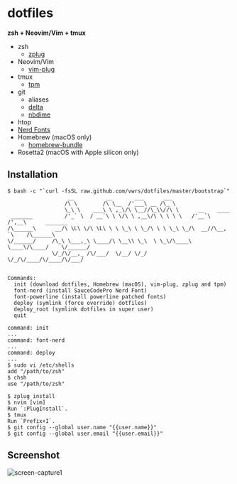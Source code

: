 dotfiles
===
**zsh + Neovim/Vim + tmux**

- zsh
  - [zplug](https://github.com/zplug/zplug)
- Neovim/Vim
  - [vim-plug](https://github.com/junegunn/vim-plug)
- tmux
  - [tpm](https://github.com/tmux-plugins/tpm)
- git
  - aliases
  - [delta](https://github.com/dandavison/delta)
  - [nbdime](https://github.com/jupyter/nbdime)
- htop
- [Nerd Fonts](https://github.com/ryanoasis/nerd-fonts)
- Homebrew (macOS only)
  - [homebrew-bundle](https://github.com/Homebrew/homebrew-bundle)
- Rosetta2 (macOS with Apple silicon only)

## Installation
```
$ bash -c "`curl -fsSL raw.github.com/vwrs/dotfiles/master/bootstrap`"
                   __          __       ___      ___
                  /\ \        /\ \__  /'___\ __ /\_ \
                  \_\ \    ___\ \ ,_\/\ \__//\_\\//\ \      __    ____
 _______          /'_` \  / __`\ \ \/\ \ ,__\/\ \ \ \ \   /'__`\ /',__\      _______
/\______\      __/\ \L\ \/\ \L\ \ \ \_\ \ \_/\ \ \ \_\ \_/\  __//\__, `\    /\______\
\/______/     /\_\ \___,_\ \____/\ \__\\ \_\  \ \_\/\____\ \____\/\____/    \/______/
              \/_/\/__,_ /\/___/  \/__/ \/_/   \/_/\/____/\/____/\/___/


Commands:
  init (download dotfiles, Homebrew (macOS), vim-plug, zplug and tpm)
  font-nerd (install SauceCodePro Nerd Font)
  font-powerline (install powerline patched fonts)
  deploy (symlink (force override) dotfiles)
  deploy_root (symlink dotfiles in super user)
  quit

command: init
...
command: font-nerd
...
command: deploy
...
$ sudo vi /etc/shells
add "/path/to/zsh"
$ chsh
use "/path/to/zsh"

$ zplug install
$ nvim [vim]
Run `:PlugInstall`.
$ tmux
Run `Prefix+I`.
$ git config --global user.name "{{user.name}}"
$ git config --global user.email "{{user.email}}"
```

## Screenshot
![screen-capture1](https://github.com/vwrs/dotfiles/blob/imgs/imgs/screen-capture1.png)


